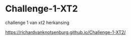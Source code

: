 # Challenge-1-XT2
 challenge 1 van xt2 herkansing

https://richardvanknotsenburg.github.io/Challenge-1-XT2/